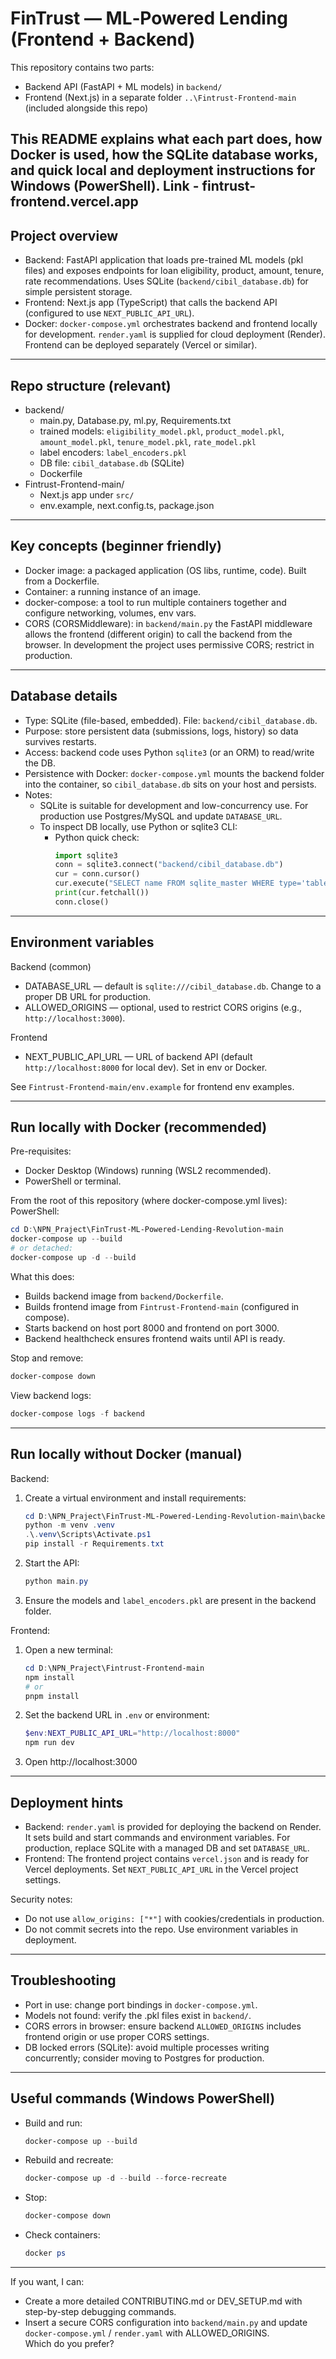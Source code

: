 # FinTrust — ML‑Powered Lending (Frontend + Backend)

This repository contains two parts:
- Backend API (FastAPI + ML models) in `backend/`
- Frontend (Next.js) in a separate folder `..\Fintrust-Frontend-main` (included alongside this repo)

This README explains what each part does, how Docker is used, how the SQLite database works, and quick local and deployment instructions for Windows (PowerShell).
Link - fintrust-frontend.vercel.app
---

## Project overview

- Backend: FastAPI application that loads pre-trained ML models (pkl files) and exposes endpoints for loan eligibility, product, amount, tenure, rate recommendations. Uses SQLite (`backend/cibil_database.db`) for simple persistent storage.
- Frontend: Next.js app (TypeScript) that calls the backend API (configured to use `NEXT_PUBLIC_API_URL`).
- Docker: `docker-compose.yml` orchestrates backend and frontend locally for development. `render.yaml` is supplied for cloud deployment (Render). Frontend can be deployed separately (Vercel or similar).

---

## Repo structure (relevant)
- backend/
  - main.py, Database.py, ml.py, Requirements.txt
  - trained models: `eligibility_model.pkl`, `product_model.pkl`, `amount_model.pkl`, `tenure_model.pkl`, `rate_model.pkl`
  - label encoders: `label_encoders.pkl`
  - DB file: `cibil_database.db` (SQLite)
  - Dockerfile
- Fintrust-Frontend-main/
  - Next.js app under `src/`
  - env.example, next.config.ts, package.json

---

## Key concepts (beginner friendly)

- Docker image: a packaged application (OS libs, runtime, code). Built from a Dockerfile.
- Container: a running instance of an image.
- docker-compose: a tool to run multiple containers together and configure networking, volumes, env vars.
- CORS (CORSMiddleware): in `backend/main.py` the FastAPI middleware allows the frontend (different origin) to call the backend from the browser. In development the project uses permissive CORS; restrict in production.

---

## Database details

- Type: SQLite (file-based, embedded). File: `backend/cibil_database.db`.
- Purpose: store persistent data (submissions, logs, history) so data survives restarts.
- Access: backend code uses Python `sqlite3` (or an ORM) to read/write the DB.
- Persistence with Docker: `docker-compose.yml` mounts the backend folder into the container, so `cibil_database.db` sits on your host and persists.
- Notes:
  - SQLite is suitable for development and low-concurrency use. For production use Postgres/MySQL and update `DATABASE_URL`.
  - To inspect DB locally, use Python or sqlite3 CLI:
    - Python quick check:
      ```python
      import sqlite3
      conn = sqlite3.connect("backend/cibil_database.db")
      cur = conn.cursor()
      cur.execute("SELECT name FROM sqlite_master WHERE type='table';")
      print(cur.fetchall())
      conn.close()
      ```

---

## Environment variables

Backend (common)
- DATABASE_URL — default is `sqlite:///cibil_database.db`. Change to a proper DB URL for production.
- ALLOWED_ORIGINS — optional, used to restrict CORS origins (e.g., `http://localhost:3000`).

Frontend
- NEXT_PUBLIC_API_URL — URL of backend API (default `http://localhost:8000` for local dev). Set in env or Docker.

See `Fintrust-Frontend-main/env.example` for frontend env examples.

---

## Run locally with Docker (recommended)

Pre-requisites:
- Docker Desktop (Windows) running (WSL2 recommended).
- PowerShell or terminal.

From the root of this repository (where docker-compose.yml lives):
PowerShell:
```powershell
cd D:\NPN_Praject\FinTrust-ML-Powered-Lending-Revolution-main
docker-compose up --build
# or detached:
docker-compose up -d --build
```

What this does:
- Builds backend image from `backend/Dockerfile`.
- Builds frontend image from `Fintrust-Frontend-main` (configured in compose).
- Starts backend on host port 8000 and frontend on port 3000.
- Backend healthcheck ensures frontend waits until API is ready.

Stop and remove:
```powershell
docker-compose down
```

View backend logs:
```powershell
docker-compose logs -f backend
```

---

## Run locally without Docker (manual)

Backend:
1. Create a virtual environment and install requirements:
   ```powershell
   cd D:\NPN_Praject\FinTrust-ML-Powered-Lending-Revolution-main\backend
   python -m venv .venv
   .\.venv\Scripts\Activate.ps1
   pip install -r Requirements.txt
   ```
2. Start the API:
   ```powershell
   python main.py
   ```
3. Ensure the models and `label_encoders.pkl` are present in the backend folder.

Frontend:
1. Open a new terminal:
   ```powershell
   cd D:\NPN_Praject\Fintrust-Frontend-main
   npm install
   # or
   pnpm install
   ```
2. Set the backend URL in `.env` or environment:
   ```powershell
   $env:NEXT_PUBLIC_API_URL="http://localhost:8000"
   npm run dev
   ```
3. Open http://localhost:3000

---

## Deployment hints

- Backend: `render.yaml` is provided for deploying the backend on Render. It sets build and start commands and environment variables. For production, replace SQLite with a managed DB and set `DATABASE_URL`.
- Frontend: The frontend project contains `vercel.json` and is ready for Vercel deployments. Set `NEXT_PUBLIC_API_URL` in the Vercel project settings.

Security notes:
- Do not use `allow_origins: ["*"]` with cookies/credentials in production.
- Do not commit secrets into the repo. Use environment variables in deployment.

---

## Troubleshooting

- Port in use: change port bindings in `docker-compose.yml`.
- Models not found: verify the .pkl files exist in `backend/`.
- CORS errors in browser: ensure backend `ALLOWED_ORIGINS` includes frontend origin or use proper CORS settings.
- DB locked errors (SQLite): avoid multiple processes writing concurrently; consider moving to Postgres for production.

---

## Useful commands (Windows PowerShell)

- Build and run:
  ```powershell
  docker-compose up --build
  ```
- Rebuild and recreate:
  ```powershell
  docker-compose up -d --build --force-recreate
  ```
- Stop:
  ```powershell
  docker-compose down
  ```
- Check containers:
  ```powershell
  docker ps
  ```

---

If you want, I can:
- Create a more detailed CONTRIBUTING.md or DEV_SETUP.md with step-by-step debugging commands.
- Insert a secure CORS configuration into `backend/main.py` and update `docker-compose.yml` / `render.yaml` with ALLOWED_ORIGINS.  
Which do you prefer?
